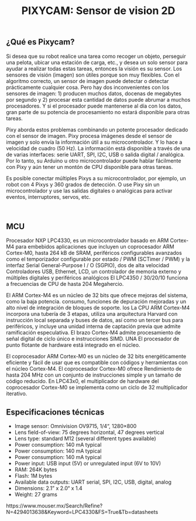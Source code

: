 <header>
 <h1>PIXYCAM: Sensor de vision 2D</h1>
</header>
<body>
  <h2>¿Qué es Pixycam?</h2>
  <p>Si desea que su robot realice una tarea como recoger un objeto, perseguir una pelota, ubicar una estación de carga, etc., y desea un solo sensor para ayudar a realizar todas estas tareas, entonces la visión es su sensor. Los sensores de visión (imagen) son útiles porque son muy flexibles. Con el algoritmo correcto, un sensor de imagen puede detectar o detectar prácticamente cualquier cosa. Pero hay dos inconvenientes con los sensores de imagen: 1) producen muchos datos, docenas de megabytes por segundo y 2) procesar esta cantidad de datos puede abrumar a muchos procesadores. Y si el procesador puede mantenerse al día con los datos, gran parte de su potencia de procesamiento no estará disponible para otras tareas.

Pixy aborda estos problemas combinando un potente procesador dedicado con el sensor de imagen. Pixy procesa imágenes desde el sensor de imagen y solo envía la información útil a su microcontrolador. Y lo hace a velocidad de cuadro (50 Hz). La información está disponible a través de una de varias interfaces: serie UART, SPI, I2C, USB o salida digital / analógica. Por lo tanto, su Arduino u otro microcontrolador puede hablar fácilmente con Pixy y aún tener un montón de CPU disponible para otras tareas.

Es posible conectar múltiples Pixys a su microcontrolador, por ejemplo, un robot con 4 Pixys y 360 grados de detección. O use Pixy sin un microcontrolador y use las salidas digitales o analógicas para activar eventos, interruptores, servos, etc.</p>
<br>
<h2>MCU</h2>
<p>
Procesador NXP LPC4330, es un microcontrolador basado en ARM Cortex-M4 para embebidos
aplicaciones que incluyen un coprocesador ARM Cortex-M0, hasta 264 kB de SRAM,
periféricos configurables avanzados como el temporizador configurable por estado / PWM
(SCTimer / PWM) y la interfaz Serial General-Purpose I / O (SGPIO), dos de alta velocidad
Controladores USB, Ethernet, LCD, un controlador de memoria externo y múltiples digitales y
periféricos analógicos El LPC4350 / 30/20/10 funciona a frecuencias de CPU de hasta 204
Megahercio.
 
El ARM Cortex-M4 es un núcleo de 32 bits que ofrece mejoras del sistema, como la baja potencia.
consumo, funciones de depuración mejoradas y un alto nivel de integración de bloques de soporte. los
La CPU ARM Cortex-M4 incorpora una tubería de 3 etapas, utiliza una arquitectura Harvard con
instrucción local separada y buses de datos, así como un tercer bus para periféricos, y
incluye una unidad interna de captación previa que admite ramificación especulativa. El brazo
Cortex-M4 admite procesamiento de señal digital de ciclo único e instrucciones SIMD. UNA
El procesador de punto flotante de hardware está integrado en el núcleo.

El coprocesador ARM Cortex-M0 es un núcleo de 32 bits energéticamente eficiente y fácil de usar que
es compatible con códigos y herramientas con el núcleo Cortex-M4. El coprocesador Cortex-M0 ofrece
Rendimiento de hasta 204 MHz con un conjunto de instrucciones simple y un tamaño de código reducido. En
LPC43x0, el multiplicador de hardware del coprocesador Cortex-M0 se implementa como un ciclo de 32
multiplicador iterativo.
</p>
<h2>Especificaciones técnicas</h2>
<ul>
 <li>Image sensor: Omnivision OV9715, 1/4“, 1280×800</li>
 <li>Lens field-of-view: 75 degrees horizontal, 47 degrees vertical</li>
 <li>Lens type: standard M12 (several different types available)</li>
 <li>Power consumption: 140 mA typical</li>
 <li>Power consumption: 140 mA typical</li>
 <li>Power consumption: 140 mA typical</li>
 <li>Power input: USB input (5V) or unregulated input (6V to 10V)</li>
 <li>RAM: 264K bytes</li>
 <li>Flash: 1M bytes</li>
 <li>Available data outputs: UART serial, SPI, I2C, USB, digital, analog</li>
 <li>Dimensions: 2.1” x 2.0“ x 1.4</li>
 <li>Weight: 27 grams</li>
</ul>

</body>
<footer>https://www.mouser.mx/Search/Refine?N=4294013638&Keyword=LPC4330&FS=True&Tb=datasheets</footer>

